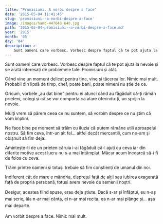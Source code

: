 ```yaml
---
title: "Promisiuni. A vorbi despre a face"
date: '2015-05-04 11:41:45'
slug: 'promisiuni--a-vorbi-despre-a-face'
image: /images/hand-447040_640.jpg
path: '2015-05-04-promisiuni--a-vorbi-despre-a-face.md'
year: '2015'
month: '05'
day: '04'
description: >-
    Sunt oameni care vorbesc. Vorbesc despre faptul că te pot ajuta la nevoie și se arată interesați de problemele tale. Promisiuni și atât.Când vine un moment delicat pentru tine, vine și tăcerea lor. N
---
```

<div class="kg-card-markdown"><p>Sunt oameni care vorbesc. Vorbesc despre faptul că te pot ajuta la nevoie și se arată interesați de problemele tale. Promisiuni și atât.</p>
<p>Când vine un moment delicat pentru tine, vine și tăcerea lor. Nimic mai mult. Probabil din lipsă de timp, chef, poate bani, poate nimeni nu știe de ce. </p>
<p>Oricum, vorbele „au dat bine” pentru ei atunci când au făgăduit că-ți rămân prieteni, colegi și că se vor comporta ca atare oferindu-ți, un sprijin la nevoie.</p>
<p>Mulți vrem să părem ceea ce nu suntem, să vorbim despre ce nu știm că vom împlini.</p>
<p>Ne face bine pe moment să trăim cu iluzia că putem rămâne utili aproapelui nostru. Să fim ceva, într-un alt fel... altfel decât mercantili, cum ne-am și obișnuit să fim deja.</p>
<p>Amintește-ți de un prieten căruia i-ai făgăduit că-l ajuți cu ceva iar din diferite motive acest lucru nu s-a mai întâmplat. Măcar acum încearcă să-i fi de folos cu ceva.</p>
<p>Trăim printre oameni și totuși trebuie să fim conștienți de umanul din noi.</p>
<p>Indiferent cât de mare e mândria, disprețul față de alții sau iubirea exagerată față de propria persoană, totuși avem nevoie de semenii noștri.</p>
<p>Desigur, acestea fiind spuse, erau <span style="line-height:20.7999992370605px">d</span><span style="line-height:1.6">eja</span><span style="line-height:1.6"> știute. Dacă s-ar și înfăptui, eu n-aș mai scrie, ăla n-ar mai cânta, ei n-ar mai recita, ea n-ar mai plânge și... așa mai departe.</span></p>
<p>Am vorbit despre a face. Nimic mai mult.</p>
<p> </p>
</div>
    